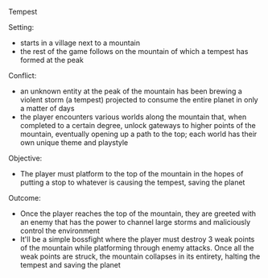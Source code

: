 Tempest

Setting:
- starts in a village next to a mountain
- the rest of the game follows on the mountain of which a tempest has formed at the peak

Conflict:
- an unknown entity at the peak of the mountain has been brewing a violent storm (a tempest) projected to
	consume the entire planet in only a matter of days
- the player encounters various worlds along the mountain that, when completed to a certain degree, unlock
	gateways to higher points of the mountain, eventually opening up a path to the top; each world has
	their own unique theme and playstyle

Objective:
- The player must platform to the top of the mountain in the hopes of putting a stop to whatever is causing
	the tempest, saving the planet

Outcome:
- Once the player reaches the top of the mountain, they are greeted with an enemy that has the power to
	channel large storms and maliciously control the environment
- It'll be a simple bossfight where the player must destroy 3 weak points of the mountain while platforming
	through enemy attacks. Once all the weak points are struck, the mountain collapses in its entirety, 
	halting the tempest and saving the planet

